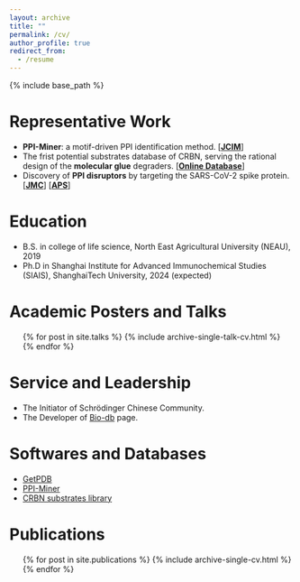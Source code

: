```yaml
---
layout: archive
title: ""
permalink: /cv/
author_profile: true
redirect_from:
  - /resume
---
```


{% include base_path %}

Representative Work
=====
* **PPI-Miner**: a motif-driven PPI identification method. \[[**JCIM**](https://pubs.acs.org/doi/full/10.1021/acs.jcim.2c01033)\]
* The frist potential substrates database of CRBN, serving the rational design of the **molecular glue** degraders. \[[**Online Database**](https://bailab.siais.shanghaitech.edu.cn/services/crbn-subslib)\]
* Discovery of **PPI disruptors** by targeting the SARS-CoV-2 spike protein. \[[**JMC**](https://pubs.acs.org/doi/full/10.1021/acs.jmedchem.1c00320)\] \[[**APS**](https://www.nature.com/articles/s41401-021-00735-z)\]

Education
======
* B.S. in college of life science, North East Agricultural University (NEAU), 2019
* Ph.D in Shanghai Institute for Advanced Immunochemical Studies (SIAIS), ShanghaiTech University, 2024 (expected)

Academic Posters and Talks
======
  <ul>{% for post in site.talks %}
    {% include archive-single-talk-cv.html %}
  {% endfor %}</ul>

Service and Leadership
======
* The Initiator of Schrödinger Chinese Community.
* The Developer of [Bio-db](https://wang-lin-boop.github.io/Biodb-Search/) page.

Softwares and Databases
=====
* [GetPDB](https://github.com/Wang-Lin-boop/Schrodinger-Script)
* [PPI-Miner](https://github.com/Wang-Lin-boop/PPI-Miner)
* [CRBN substrates library](https://bailab.siais.shanghaitech.edu.cn/services/crbn-subslib)

Publications
======
  <ul>{% for post in site.publications %}
    {% include archive-single-cv.html %}
  {% endfor %}</ul>

